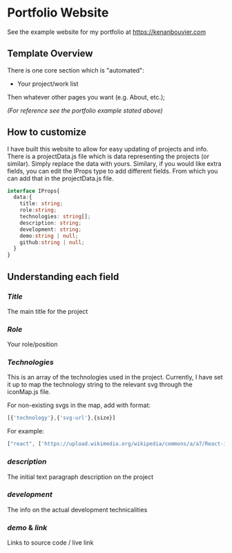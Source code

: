 # Portfolio Website

See the example website for my portfolio at https://kenanbouvier.com

## Template Overview

There is one core section which is "automated":
- Your project/work list

Then whatever other pages you want (e.g. About, etc.);

*(For reference see the portfolio example stated above)*

## How to customize

I have built this website to allow for easy updating of projects and info. There is a projectData.js file which is data representing the projects (or similar).
Simply replace the data with yours. Similary, if you would like extra fields, you can edit the  IProps type to add different fields. From which you can add that in the projectData.js file.

```typescript
interface IProps{
  data:{
    title: string;
    role:string;
    technologies: string[];
    description: string;
    development: string;
    demo:string | null;
    github:string | null;
  }
}
```
## Understanding each field

### *Title*
The main title for the project

### *Role*
Your role/position

### *Technologies*
This is an array of the technologies used in the project. Currently, I have set it up to map the technology string to the relevant svg through the iconMap.js file. 

For non-existing svgs in the map, add with format:

```javascript
[{'technology'},{'svg-url'},{size}]
```
For example:

```javascript
["react", ['https://upload.wikimedia.org/wikipedia/commons/a/a7/React-icon.svg',60]]
```

### *description*
The initial text paragraph description on the project

### *development*
The info on the actual development technicalities

### *demo* & *link*
Links to source code / live link